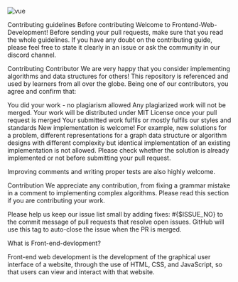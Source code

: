 ![vue](https://user-images.githubusercontent.com/76655825/194720575-f363f54b-07f7-46a0-878f-d618ecfb19f4.png)


Contributing guidelines
Before contributing
Welcome to Frontend-Web-Development! Before sending your pull requests, make sure that you read the whole guidelines. If you have any doubt on the contributing guide, please feel free to state it clearly in an issue or ask the community in our discord channel.

Contributing
Contributor
We are very happy that you consider implementing algorithms and data structures for others! This repository is referenced and used by learners from all over the globe. Being one of our contributors, you agree and confirm that:

You did your work - no plagiarism allowed
Any plagiarized work will not be merged.
Your work will be distributed under MIT License once your pull request is merged
Your submitted work fulfils or mostly fulfils our styles and standards
New implementation is welcome! For example, new solutions for a problem, different representations for a graph data structure or algorithm designs with different complexity but identical implementation of an existing implementation is not allowed. Please check whether the solution is already implemented or not before submitting your pull request.

Improving comments and writing proper tests are also highly welcome.

Contribution
We appreciate any contribution, from fixing a grammar mistake in a comment to implementing complex algorithms. Please read this section if you are contributing your work.

Please help us keep our issue list small by adding fixes: #{$ISSUE_NO} to the commit message of pull requests that resolve open issues. GitHub will use this tag to auto-close the issue when the PR is merged.

What is Front-end-devlopment?

Front-end web development is the development of the graphical user interface of a website, through the use of HTML, CSS, and JavaScript, so that users can view and interact with that website.

